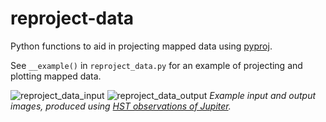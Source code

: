 # reproject-data
Python functions to aid in projecting mapped data using [pyproj](https://github.com/pyproj4/pyproj).

See `__example()` in `reproject_data.py` for an example of projecting and plotting mapped data. 


![reproject_data_input](https://user-images.githubusercontent.com/26504228/144605304-6f5f9fad-23c5-4ef8-ad47-4c854bf6d350.png)
![reproject_data_output](https://user-images.githubusercontent.com/26504228/144605320-d565e6a0-cc43-418f-abd7-7c5d18c8a95d.png)
_Example input and output images, produced using [HST observations of Jupiter](https://svs.gsfc.nasa.gov/vis/a010000/a012000/a012021/Hubble_Jupiter_color_global_map_2015a_print.jpg)._
